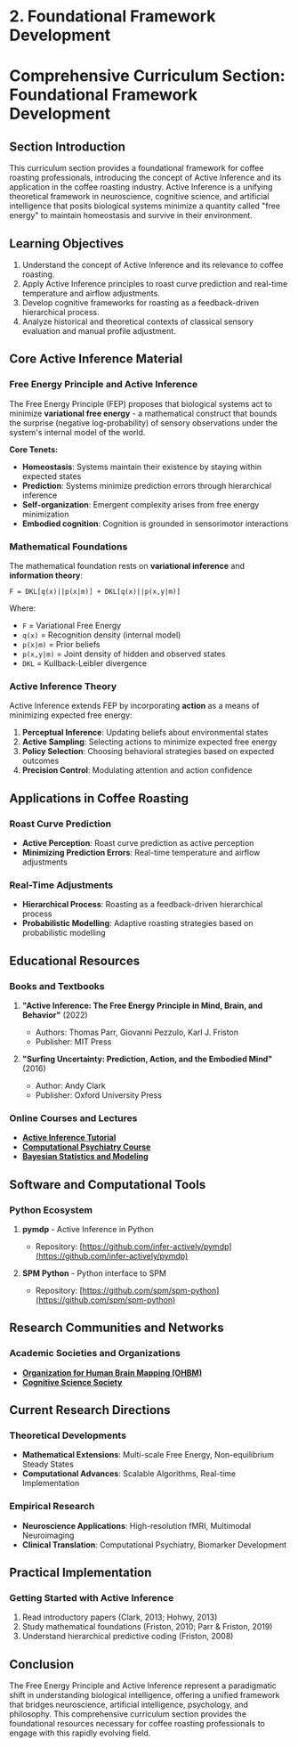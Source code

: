 # 2. Foundational Framework Development

# Comprehensive Curriculum Section: Foundational Framework Development
## Section Introduction

This curriculum section provides a foundational framework for coffee roasting professionals, introducing the concept of Active Inference and its application in the coffee roasting industry. Active Inference is a unifying theoretical framework in neuroscience, cognitive science, and artificial intelligence that posits biological systems minimize a quantity called "free energy" to maintain homeostasis and survive in their environment.

## Learning Objectives

1. Understand the concept of Active Inference and its relevance to coffee roasting.
2. Apply Active Inference principles to roast curve prediction and real-time temperature and airflow adjustments.
3. Develop cognitive frameworks for roasting as a feedback-driven hierarchical process.
4. Analyze historical and theoretical contexts of classical sensory evaluation and manual profile adjustment.

## Core Active Inference Material

### Free Energy Principle and Active Inference

The Free Energy Principle (FEP) proposes that biological systems act to minimize **variational free energy** - a mathematical construct that bounds the surprise (negative log-probability) of sensory observations under the system's internal model of the world.

**Core Tenets:**

- **Homeostasis**: Systems maintain their existence by staying within expected states
- **Prediction**: Systems minimize prediction errors through hierarchical inference
- **Self-organization**: Emergent complexity arises from free energy minimization
- **Embodied cognition**: Cognition is grounded in sensorimotor interactions

### Mathematical Foundations

The mathematical foundation rests on **variational inference** and **information theory**:

```mathematical
F = DKL[q(x)||p(x|m)] + DKL[q(x)||p(x,y|m)]
```

Where:

- `F` = Variational Free Energy
- `q(x)` = Recognition density (internal model)
- `p(x|m)` = Prior beliefs
- `p(x,y|m)` = Joint density of hidden and observed states
- `DKL` = Kullback-Leibler divergence

### Active Inference Theory

Active Inference extends FEP by incorporating **action** as a means of minimizing expected free energy:

1. **Perceptual Inference**: Updating beliefs about environmental states
2. **Active Sampling**: Selecting actions to minimize expected free energy
3. **Policy Selection**: Choosing behavioral strategies based on expected outcomes
4. **Precision Control**: Modulating attention and action confidence

## Applications in Coffee Roasting

### Roast Curve Prediction

- **Active Perception**: Roast curve prediction as active perception
- **Minimizing Prediction Errors**: Real-time temperature and airflow adjustments

### Real-Time Adjustments

- **Hierarchical Process**: Roasting as a feedback-driven hierarchical process
- **Probabilistic Modelling**: Adaptive roasting strategies based on probabilistic modelling

## Educational Resources

### Books and Textbooks

1. **"Active Inference: The Free Energy Principle in Mind, Brain, and Behavior"** (2022)
   - Authors: Thomas Parr, Giovanni Pezzulo, Karl J. Friston
   - Publisher: MIT Press

2. **"Surfing Uncertainty: Prediction, Action, and the Embodied Mind"** (2016)
   - Author: Andy Clark  
   - Publisher: Oxford University Press

### Online Courses and Lectures

- **[Active Inference Tutorial](https://github.com/infer-actively/pymdp-tutorials)**
- **[Computational Psychiatry Course](https://www.tnu.ethz.ch/en/teaching/computational-psychiatry-course.html)**
- **[Bayesian Statistics and Modeling](https://www.coursera.org/learn/bayesian-statistics)**

## Software and Computational Tools

### Python Ecosystem

1. **pymdp** - Active Inference in Python
   - Repository: [https://github.com/infer-actively/pymdp](https://github.com/infer-actively/pymdp)

2. **SPM Python** - Python interface to SPM
   - Repository: [https://github.com/spm/spm-python](https://github.com/spm/spm-python)

## Research Communities and Networks

### Academic Societies and Organizations

- **[Organization for Human Brain Mapping (OHBM)](https://www.humanbrainmapping.org/)**
- **[Cognitive Science Society](https://cognitivesciencesociety.org/)**

## Current Research Directions

### Theoretical Developments

- **Mathematical Extensions**: Multi-scale Free Energy, Non-equilibrium Steady States
- **Computational Advances**: Scalable Algorithms, Real-time Implementation

### Empirical Research

- **Neuroscience Applications**: High-resolution fMRI, Multimodal Neuroimaging
- **Clinical Translation**: Computational Psychiatry, Biomarker Development

## Practical Implementation

### Getting Started with Active Inference

1. Read introductory papers (Clark, 2013; Hohwy, 2013)
2. Study mathematical foundations (Friston, 2010; Parr & Friston, 2019)  
3. Understand hierarchical predictive coding (Friston, 2008)

## Conclusion

The Free Energy Principle and Active Inference represent a paradigmatic shift in understanding biological intelligence, offering a unified framework that bridges neuroscience, artificial intelligence, psychology, and philosophy. This comprehensive curriculum section provides the foundational resources necessary for coffee roasting professionals to engage with this rapidly evolving field.